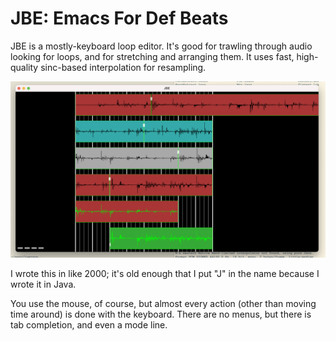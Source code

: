 JBE: Emacs For Def Beats
======

JBE is a mostly-keyboard loop editor. It's good for trawling through audio
looking for loops, and for stretching and arranging them. It uses fast,
high-quality sinc-based interpolation for resampling.

<p align="center">
  <img src="https://raw.githubusercontent.com/GregoryTravis/jbe/master/images/jbe.png">
</p>

I wrote this in like 2000; it's old enough that I put "J" in the name because I wrote it in Java.

You use the mouse, of course, but almost every action (other than moving time around) is done with the keyboard.  There are no menus, but there is tab completion, and even a mode line.
